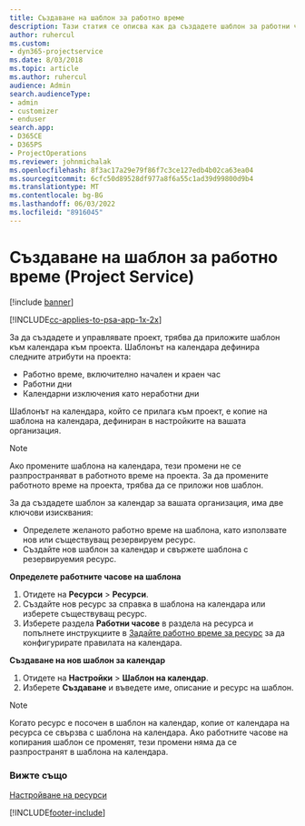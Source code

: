 ```yaml
---
title: Създаване на шаблон за работно време
description: Тази статия се описва как да създадете шаблон за работни часове в Project Service.
author: ruhercul
ms.custom:
- dyn365-projectservice
ms.date: 8/03/2018
ms.topic: article
ms.author: ruhercul
audience: Admin
search.audienceType:
- admin
- customizer
- enduser
search.app:
- D365CE
- D365PS
- ProjectOperations
ms.reviewer: johnmichalak
ms.openlocfilehash: 8f3ac17a29e79f86f7c3ce127edb4b02ca63ea04
ms.sourcegitcommit: 6cfc50d89528df977a8f6a55c1ad39d99800d9b4
ms.translationtype: MT
ms.contentlocale: bg-BG
ms.lasthandoff: 06/03/2022
ms.locfileid: "8916045"
---
```

# <a name="create-a-work-hours-template-project-service"></a>Създаване на шаблон за работно време (Project Service)

[!include [banner](../includes/psa-now-project-operations.md)]

[!INCLUDE[cc-applies-to-psa-app-1x-2x](../includes/cc-applies-to-psa-app-3x.md)]

За да създадете и управлявате проект, трябва да приложите шаблон към календара към проекта. Шаблонът на календара дефинира следните атрибути на проекта:

- Работно време, включително начален и краен час
- Работни дни
- Календарни изключения като неработни дни

Шаблонът на календара, който се прилага към проект, е копие на шаблона на календара, дефиниран в настройките на вашата организация.

> [!NOTE]
> Ако промените шаблона на календара, тези промени не се разпространяват в работното време на проекта. За да промените работното време на проекта, трябва да се приложи нов шаблон.

За да създадете шаблон за календар за вашата организация, има две ключови изисквания:

- Определете желаното работно време на шаблона, като използвате нов или съществуващ резервируем ресурс.
- Създайте нов шаблон за календар и свържете шаблона с резервируемия ресурс.

**Определете работните часове на шаблона**

1. Отидете на **Ресурси** \> **Ресурси**.
2. Създайте нов ресурс за справка в шаблона на календара или изберете съществуващ ресурс.
3. Изберете раздела **Работни часове** в раздела на ресурса и попълнете инструкциите в [Задайте работно време за ресурс](/dynamics365/field-service/set-work-hours-resource) за да конфигурирате правилата на календара.

**Създаване на нов шаблон за календар**

1. Отидете на **Настройки** \> **Шаблон на календар**.
2. Изберете **Създаване** и въведете име, описание и ресурс на шаблон.


> [!NOTE]
> Когато ресурс е посочен в шаблон на календар, копие от календара на ресурса се свързва с шаблона на календара. Ако работните часове на копирания шаблон се променят, тези промени няма да се разпространят в шаблона на календара.


### <a name="see-also"></a>Вижте също  
 [Настройване на ресурси](../psa/set-up-resources.md)


[!INCLUDE[footer-include](../includes/footer-banner.md)]
